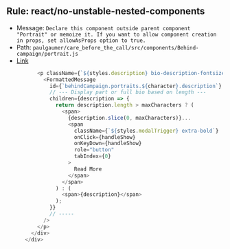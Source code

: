 ## Rule: react/no-unstable-nested-components
- Message: `Declare this component outside parent component "Portrait" or memoize it. If you want to allow component creation in props, set allowAsProps option to true.`
- Path: `paulgaumer/care_before_the_call/src/components/Behind-campaign/portrait.js`
- [Link](https://github.com/paulgaumer/care_before_the_call/blob/HEAD/src/components/Behind-campaign/portrait.js#L28-L45)
```js
          <p className={`${styles.description} bio-description-fontsize`}>
            <FormattedMessage
              id={`behindCampaign.portraits.${character}.description`}
              // --- Display part or full bio based on length ---
              children={description => {
                return description.length > maxCharacters ? (
                  <span>
                    {description.slice(0, maxCharacters)}...
                    <span
                      className={`${styles.modalTrigger} extra-bold`}
                      onClick={handleShow}
                      onKeyDown={handleShow}
                      role="button"
                      tabIndex={0}
                    >
                      Read More
                    </span>
                  </span>
                ) : (
                  <span>{description}</span>
                );
              }}
              // -----
            />
          </p>
        </div>
      </div>
```
